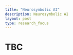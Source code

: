 ```yaml
---
title: "Neurosymbolic AI"
description: Neurosymbolic AI
layout: post
type: research_focus
---
```

# TBC
